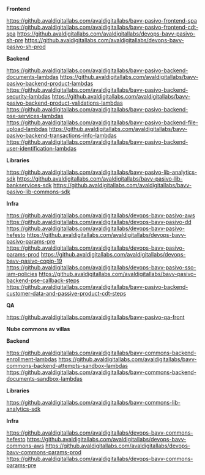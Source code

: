 **Frontend**

https://github.avaldigitallabs.com/avaldigitallabs/bavv-pasivo-frontend-spa
https://github.avaldigitallabs.com/avaldigitallabs/bavv-pasivo-frontend-cdt-spa
https://github.avaldigitallabs.com/avaldigitallabs/devops-bavv-pasivo-sh-pre
https://github.avaldigitallabs.com/avaldigitallabs/devops-bavv-pasivo-sh-prod

**Backend**

https://github.avaldigitallabs.com/avaldigitallabs/bavv-pasivo-backend-documents-lambdas
https://github.avaldigitallabs.com/avaldigitallabs/bavv-pasivo-backend-product-lambdas
https://github.avaldigitallabs.com/avaldigitallabs/bavv-pasivo-backend-security-lambdas
https://github.avaldigitallabs.com/avaldigitallabs/bavv-pasivo-backend-product-validations-lambdas
https://github.avaldigitallabs.com/avaldigitallabs/bavv-pasivo-backend-pse-services-lambdas
https://github.avaldigitallabs.com/avaldigitallabs/bavv-pasivo-backend-file-upload-lambdas
https://github.avaldigitallabs.com/avaldigitallabs/bavv-pasivo-backend-transactions-info-lambdas
https://github.avaldigitallabs.com/avaldigitallabs/bavv-pasivo-backend-user-identification-lambdas

**Libraries**

https://github.avaldigitallabs.com/avaldigitallabs/bavv-pasivo-lib-analytics-sdk
https://github.avaldigitallabs.com/avaldigitallabs/bavv-pasivo-lib-bankservices-sdk
https://github.avaldigitallabs.com/avaldigitallabs/bavv-pasivo-lib-commons-sdk

**Infra**

https://github.avaldigitallabs.com/avaldigitallabs/devops-bavv-pasivo-aws
https://github.avaldigitallabs.com/avaldigitallabs/devops-bavv-pasivo-dd
https://github.avaldigitallabs.com/avaldigitallabs/devops-bavv-pasivo-hefesto
https://github.avaldigitallabs.com/avaldigitallabs/devops-bavv-pasivo-params-pre
https://github.avaldigitallabs.com/avaldigitallabs/devops-bavv-pasivo-params-prod
https://github.avaldigitallabs.com/avaldigitallabs/devops-bavv-pasivo-copip-19
https://github.avaldigitallabs.com/avaldigitallabs/devops-bavv-pasivo-sso-iam-policies
https://github.avaldigitallabs.com/avaldigitallabs/bavv-pasivo-backend-pse-callback-steps
https://github.avaldigitallabs.com/avaldigitallabs/bavv-pasivo-backend-customer-data-and-passive-product-cdt-steps

**QA**

https://github.avaldigitallabs.com/avaldigitallabs/bavv-pasivo-qa-front

**Nube commons av villas**

**Backend**

https://github.avaldigitallabs.com/avaldigitallabs/bavv-commons-backend-enrollment-lambdas
https://github.avaldigitallabs.com/avaldigitallabs/bavv-commons-backend-attempts-sandbox-lambdas
https://github.avaldigitallabs.com/avaldigitallabs/bavv-commons-backend-documents-sandbox-lambdas

**Libraries**

https://github.avaldigitallabs.com/avaldigitallabs/bavv-commons-lib-analytics-sdk

**Infra**

https://github.avaldigitallabs.com/avaldigitallabs/devops-bavv-commons-hefesto
https://github.avaldigitallabs.com/avaldigitallabs/devops-bavv-commons-aws
https://github.avaldigitallabs.com/avaldigitallabs/devops-bavv-commons-params-prod
https://github.avaldigitallabs.com/avaldigitallabs/devops-bavv-commons-params-pre
